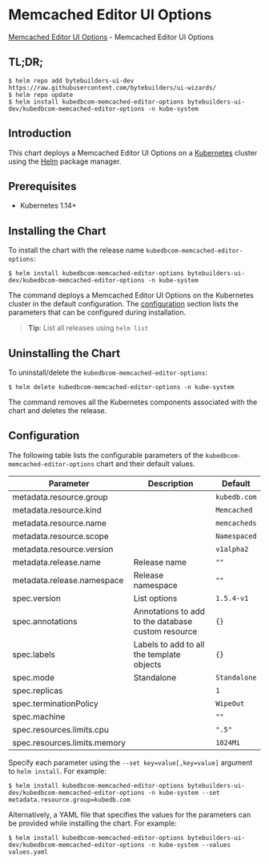 # Memcached Editor UI Options

[Memcached Editor UI Options](https://byte.builders) - Memcached Editor UI Options

## TL;DR;

```console
$ helm repo add bytebuilders-ui-dev https://raw.githubusercontent.com/bytebuilders/ui-wizards/
$ helm repo update
$ helm install kubedbcom-memcached-editor-options bytebuilders-ui-dev/kubedbcom-memcached-editor-options -n kube-system
```

## Introduction

This chart deploys a Memcached Editor UI Options on a [Kubernetes](http://kubernetes.io) cluster using the [Helm](https://helm.sh) package manager.

## Prerequisites

- Kubernetes 1.14+

## Installing the Chart

To install the chart with the release name `kubedbcom-memcached-editor-options`:

```console
$ helm install kubedbcom-memcached-editor-options bytebuilders-ui-dev/kubedbcom-memcached-editor-options -n kube-system
```

The command deploys a Memcached Editor UI Options on the Kubernetes cluster in the default configuration. The [configuration](#configuration) section lists the parameters that can be configured during installation.

> **Tip**: List all releases using `helm list`

## Uninstalling the Chart

To uninstall/delete the `kubedbcom-memcached-editor-options`:

```console
$ helm delete kubedbcom-memcached-editor-options -n kube-system
```

The command removes all the Kubernetes components associated with the chart and deletes the release.

## Configuration

The following table lists the configurable parameters of the `kubedbcom-memcached-editor-options` chart and their default values.

|          Parameter           |                    Description                     |   Default    |
|------------------------------|----------------------------------------------------|--------------|
| metadata.resource.group      |                                                    | `kubedb.com` |
| metadata.resource.kind       |                                                    | `Memcached`  |
| metadata.resource.name       |                                                    | `memcacheds` |
| metadata.resource.scope      |                                                    | `Namespaced` |
| metadata.resource.version    |                                                    | `v1alpha2`   |
| metadata.release.name        | Release name                                       | `""`         |
| metadata.release.namespace   | Release namespace                                  | `""`         |
| spec.version                 | List options                                       | `1.5.4-v1`   |
| spec.annotations             | Annotations to add to the database custom resource | `{}`         |
| spec.labels                  | Labels to add to all the template objects          | `{}`         |
| spec.mode                    | Standalone                                         | `Standalone` |
| spec.replicas                |                                                    | `1`          |
| spec.terminationPolicy       |                                                    | `WipeOut`    |
| spec.machine                 |                                                    | `""`         |
| spec.resources.limits.cpu    |                                                    | `".5"`       |
| spec.resources.limits.memory |                                                    | `1024Mi`     |


Specify each parameter using the `--set key=value[,key=value]` argument to `helm install`. For example:

```console
$ helm install kubedbcom-memcached-editor-options bytebuilders-ui-dev/kubedbcom-memcached-editor-options -n kube-system --set metadata.resource.group=kubedb.com
```

Alternatively, a YAML file that specifies the values for the parameters can be provided while
installing the chart. For example:

```console
$ helm install kubedbcom-memcached-editor-options bytebuilders-ui-dev/kubedbcom-memcached-editor-options -n kube-system --values values.yaml
```
